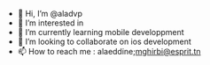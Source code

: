 - 👋 Hi, I’m @aladvp
- 👀 I’m interested in 
- 🌱 I’m currently learning mobile developpment
- 💞️ I’m looking to collaborate on ios development 
- 📫 How to reach me : alaeddine;mghirbi@esprit.tn

<!---
aladvp/aladvp is a ✨ special ✨ repository because its `README.md` (this file) appears on your GitHub profile.
You can click the Preview link to take a look at your changes.
--->
